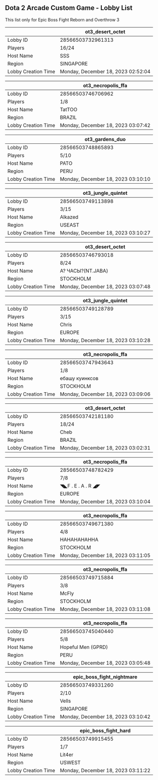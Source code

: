 ## Dota 2 Arcade Custom Game - Lobby List

This list only for Epic Boss Fight Reborn and Overthrow 3

|  | ot3_desert_octet |
| ------ | ------ |
| Lobby ID | 28566503732961313 |
| Players | 16/24 |
| Host Name | SSS |
| Region | SINGAPORE |
| Lobby Creation Time | Monday, December 18, 2023 02:52:04 |


|  | ot3_necropolis_ffa |
| ------ | ------ |
| Lobby ID | 28566503746706962 |
| Players | 1/8 |
| Host Name | TatTOO |
| Region | BRAZIL |
| Lobby Creation Time | Monday, December 18, 2023 03:07:42 |


|  | ot3_gardens_duo |
| ------ | ------ |
| Lobby ID | 28566503748865893 |
| Players | 5/10 |
| Host Name | PATO |
| Region | PERU |
| Lobby Creation Time | Monday, December 18, 2023 03:10:10 |


|  | ot3_jungle_quintet |
| ------ | ------ |
| Lobby ID | 28566503749113898 |
| Players | 3/15 |
| Host Name | Alkazed |
| Region | USEAST |
| Lobby Creation Time | Monday, December 18, 2023 03:10:27 |


|  | ot3_desert_octet |
| ------ | ------ |
| Lobby ID | 28566503746793018 |
| Players | 8/24 |
| Host Name | А? ЧАСЫ?(NT.JABA) |
| Region | STOCKHOLM |
| Lobby Creation Time | Monday, December 18, 2023 03:07:48 |


|  | ot3_jungle_quintet |
| ------ | ------ |
| Lobby ID | 28566503749128789 |
| Players | 3/15 |
| Host Name | Chris |
| Region | EUROPE |
| Lobby Creation Time | Monday, December 18, 2023 03:10:28 |


|  | ot3_necropolis_ffa |
| ------ | ------ |
| Lobby ID | 28566503747943643 |
| Players | 1/8 |
| Host Name | ебашу куинксов |
| Region | STOCKHOLM |
| Lobby Creation Time | Monday, December 18, 2023 03:09:06 |


|  | ot3_desert_octet |
| ------ | ------ |
| Lobby ID | 28566503742181180 |
| Players | 18/24 |
| Host Name | Cheb |
| Region | BRAZIL |
| Lobby Creation Time | Monday, December 18, 2023 03:02:31 |


|  | ot3_necropolis_ffa |
| ------ | ------ |
| Lobby ID | 28566503748782429 |
| Players | 7/8 |
| Host Name | ◥◣F . E . A . R ◢◤ |
| Region | EUROPE |
| Lobby Creation Time | Monday, December 18, 2023 03:10:04 |


|  | ot3_necropolis_ffa |
| ------ | ------ |
| Lobby ID | 28566503749671380 |
| Players | 4/8 |
| Host Name | HAHAHAHAHHA |
| Region | STOCKHOLM |
| Lobby Creation Time | Monday, December 18, 2023 03:11:05 |


|  | ot3_necropolis_ffa |
| ------ | ------ |
| Lobby ID | 28566503749715884 |
| Players | 3/8 |
| Host Name | McFly |
| Region | STOCKHOLM |
| Lobby Creation Time | Monday, December 18, 2023 03:11:08 |


|  | ot3_necropolis_ffa |
| ------ | ------ |
| Lobby ID | 28566503745040440 |
| Players | 5/8 |
| Host Name | Hopeful Men (GPRD) |
| Region | PERU |
| Lobby Creation Time | Monday, December 18, 2023 03:05:48 |


|  | epic_boss_fight_nightmare |
| ------ | ------ |
| Lobby ID | 28566503749331260 |
| Players | 2/10 |
| Host Name | Vells |
| Region | SINGAPORE |
| Lobby Creation Time | Monday, December 18, 2023 03:10:42 |


|  | epic_boss_fight_hard |
| ------ | ------ |
| Lobby ID | 28566503749915455 |
| Players | 1/7 |
| Host Name | Lit4er |
| Region | USWEST |
| Lobby Creation Time | Monday, December 18, 2023 03:11:22 |



